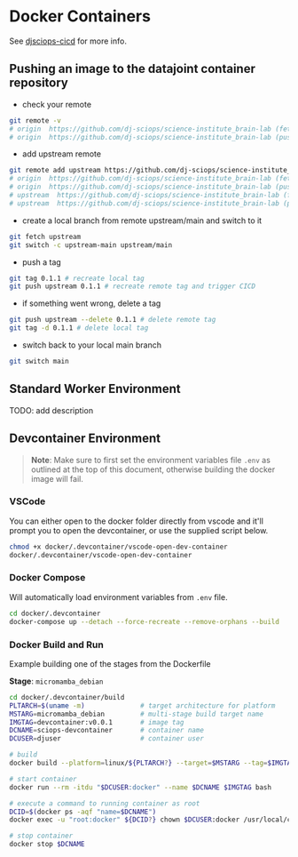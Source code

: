 # Docker Containers

See [djsciops-cicd](https://github.com/dj-sciops/djsciops-cicd) for more info.

## Pushing an image to the datajoint container repository

- check your remote

```bash
git remote -v
# origin  https://github.com/dj-sciops/science-institute_brain-lab (fetch)
# origin  https://github.com/dj-sciops/science-institute_brain-lab (push)
```

- add upstream remote

```bash
git remote add upstream https://github.com/dj-sciops/science-institute_brain-lab
# origin  https://github.com/dj-sciops/science-institute_brain-lab (fetch)
# origin  https://github.com/dj-sciops/science-institute_brain-lab (push)
# upstream  https://github.com/dj-sciops/science-institute_brain-lab (fetch)
# upstream  https://github.com/dj-sciops/science-institute_brain-lab (push)
```

- create a local branch from remote upstream/main and switch to it

```bash
git fetch upstream
git switch -c upstream-main upstream/main
```

- push a tag

```bash
git tag 0.1.1 # recreate local tag
git push upstream 0.1.1 # recreate remote tag and trigger CICD
```

- if something went wrong, delete a tag

```bash
git push upstream --delete 0.1.1 # delete remote tag
git tag -d 0.1.1 # delete local tag
```

- switch back to your local main branch

```bash
git switch main
```

## Standard Worker Environment

TODO: add description

## Devcontainer Environment

> **Note**: Make sure to first set the environment variables file `.env` as outlined at the top of this document, otherwise building the docker image will fail.

### VSCode

You can either open to the docker folder directly from vscode and it'll prompt you to open the devcontainer, or use the supplied script below.

```bash
chmod +x docker/.devcontainer/vscode-open-dev-container
docker/.devcontainer/vscode-open-dev-container
```

### Docker Compose

Will automatically load environment variables from `.env` file.

```bash
cd docker/.devcontainer
docker-compose up --detach --force-recreate --remove-orphans --build
```

### Docker Build and Run

Example building one of the stages from the Dockerfile

**Stage**: `micromamba_debian`

```bash
cd docker/.devcontainer/build
PLTARCH=$(uname -m)              # target architecture for platform
MSTARG=micromamba_debian         # multi-stage build target name
IMGTAG=devcontainer:v0.0.1       # image tag
DCNAME=sciops-devcontainer       # container name
DCUSER=djuser                    # container user
```

```bash
# build
docker build --platform=linux/${PLTARCH?} --target=$MSTARG --tag=$IMGTAG .

# start container
docker run --rm -itdu "$DCUSER:docker" --name $DCNAME $IMGTAG bash

# execute a command to running container as root
DCID=$(docker ps -aqf "name=$DCNAME")
docker exec -u "root:docker" ${DCID?} chown $DCUSER:docker /usr/local/conda-meta/history

# stop container
docker stop $DCNAME
```
